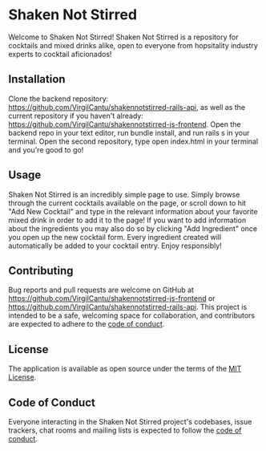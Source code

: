 # Shaken Not Stirred

Welcome to Shaken Not Stirred! Shaken Not Stirred is a repository for cocktails and mixed drinks alike, open to everyone from hopsitality industry experts to cocktail aficionados!

## Installation

Clone the backend repository: https://github.com/VirgilCantu/shakennotstirred-rails-api, as well as the current repository if you haven't already: https://github.com/VirgilCantu/shakennotstirred-js-frontend. Open the backend repo in your text editor, run bundle install, and run rails s in your terminal. Open the second repository, type open index.html in your terminal and you're good to go!

## Usage

Shaken Not Stirred is an incredibly simple page to use. Simply browse through the current cocktails available on the page, or scroll down to hit "Add New Cocktail" and type in the relevant information about your favorite mixed drink in order to add it to the page! If you want to add information about the ingredients you may also do so by clicking "Add Ingredient" once you open up the new cocktail form. Every ingredient created will automatically be added to your cocktail entry. Enjoy responsibly!

## Contributing

Bug reports and pull requests are welcome on GitHub at https://github.com/VirgilCantu/shakennotstirred-js-frontend or https://github.com/VirgilCantu/shakennotstirred-rails-api. This project is intended to be a safe, welcoming space for collaboration, and contributors are expected to adhere to the [code of conduct](https://github.com/VirgilCantu/shakennotstirred-js-frontend/CODE_OF_CONDUCT.md).

## License

The application is available as open source under the terms of the [MIT License](https://opensource.org/licenses/MIT).

## Code of Conduct

Everyone interacting in the Shaken Not Stirred project's codebases, issue trackers, chat rooms and mailing lists is expected to follow the [code of conduct](https://github.com/VirgilCantu/shakennotstirred-js-frontend/CODE_OF_CONDUCT.md).
